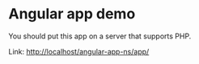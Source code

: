 Angular app demo
==========
You should put this app on a server that supports PHP.

Link: <http://localhost/angular-app-ns/app/>
